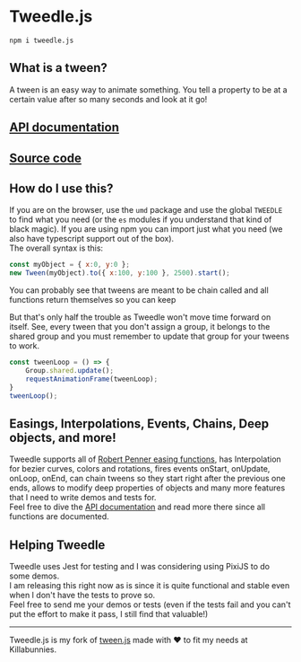 # Tweedle.js
`npm i tweedle.js`  

## What is a tween?
A tween is an easy way to animate something. You tell a property to be at a certain value after so many seconds and look at it go!

## [API documentation](https://miltoncandelero.github.io/tweedle.js/)
## [Source code](https://github.com/miltoncandelero/tweedle.js)

## How do I use this?
If you are on the browser, use the `umd` package and use the global `TWEEDLE` to find what you need (or the `es` modules if you understand that kind of black magic). If you are using npm you can import just what you need (we also have typescript support out of the box).  
The overall syntax is this:
```js
const myObject = { x:0, y:0 };
new Tween(myObject).to({ x:100, y:100 }, 2500).start();
```

You can probably see that tweens are meant to be chain called and all functions return themselves so you can keep 

But that's only half the trouble as Tweedle won't move time forward on itself. See, every tween that you don't assign a group, it belongs to the shared group and you must remember to update that group for your tweens to work.

```js
const tweenLoop = () => {
	Group.shared.update();
	requestAnimationFrame(tweenLoop);
}
tweenLoop();
```

## Easings, Interpolations, Events, Chains, Deep objects, and more!
Tweedle supports all of [Robert Penner easing functions](http://robertpenner.com/easing/), has Interpolation for bezier curves, colors and rotations, fires events onStart, onUpdate, onLoop, onEnd, can chain tweens so they start right after the previous one ends, allows to modify deep properties of objects and many more features that I need to write demos and tests for.  
Feel free to dive the [API documentation](https://miltoncandelero.github.io/tweedle.js/) and read more there since all functions are documented.

## Helping Tweedle
Tweedle uses Jest for testing and I was considering using PixiJS to do some demos.  
I am releasing this right now as is since it is quite functional and stable even when I don't have the tests to prove so.  
Feel free to send me your demos or tests (even if the tests fail and you can't put the effort to make it pass, I still find that valuable!)  

---

Tweedle.js is my fork of [tween.js](https://github.com/tweenjs/tween.js) made with ♥ to fit my needs at Killabunnies.